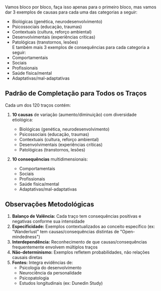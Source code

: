 Vamos bloco por bloco, faça isso apenas para o primeiro bloco, mas vamos dar 3 exemplos de causas para cada uma das categorias a seguir:
   - Biológicas (genética, neurodesenvolvimento)  
   - Psicossociais (educação, traumas)  
   - Contextuais (cultura, reforço ambiental)  
   - Desenvolvimentais (experiências críticas)  
   - Patológicas (transtornos, lesões)  
E também mais 3 exemplos de consequências para cada categoria a seguir:
   - Comportamentais  
   - Sociais  
   - Profissionais  
   - Saúde física/mental  
   - Adaptativas/mal-adaptativas
## Padrão de Completação para Todos os Traços

Cada um dos 120 traços contém:  
1. **10 causas** de variação (aumento/diminuição) com diversidade etiológica:  
   - Biológicas (genética, neurodesenvolvimento)  
   - Psicossociais (educação, traumas)  
   - Contextuais (cultura, reforço ambiental)  
   - Desenvolvimentais (experiências críticas)  
   - Patológicas (transtornos, lesões)  

2. **10 consequências** multidimensionais:  
   - Comportamentais  
   - Sociais  
   - Profissionais  
   - Saúde física/mental  
   - Adaptativas/mal-adaptativas  
## Observações Metodológicas

1. **Balanço de Valência:** Cada traço tem consequências positivas e negativas conforme sua intensidade  
2. **Especificidade:** Exemplos contextualizados ao conceito específico (ex: "Wanderlust" tem causas/consequências distintas de "Open-mindedness")  
3. **Interdependência:** Reconhecimento de que causas/consequências frequentemente envolvem múltiplos traços  
4. **Não-determinismo:** Exemplos refletem probabilidades, não relações causais diretas  
5. **Fontes:** Integra evidências de:  
   - Psicologia do desenvolvimento  
   - Neurociência da personalidade  
   - Psicopatologia  
   - Estudos longitudinais (ex: Dunedin Study)  

